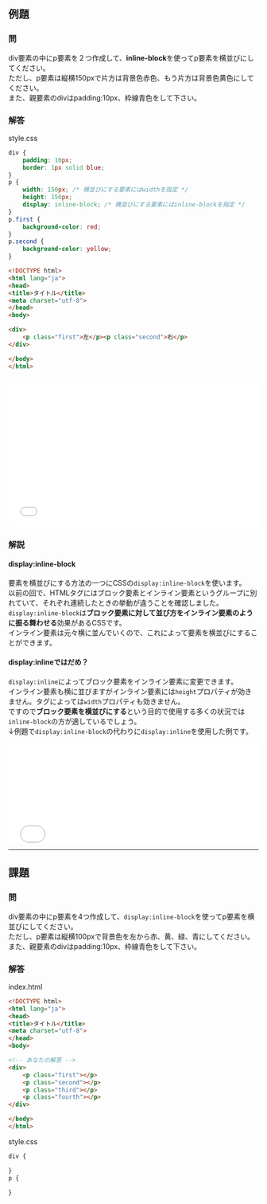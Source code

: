 ## 例題

### 問
div要素の中にp要素を２つ作成して、**inline-block**を使ってp要素を横並びにしてください。  
ただし、p要素は縦横150pxで片方は背景色赤色、もう片方は背景色黄色にしてください。  
また、親要素のdivはpadding:10px、枠線青色をして下さい。

### 解答
style.css
```css
div {
	padding: 10px;
	border: 1px solid blue;
}
p {
	width: 150px; /* 横並びにする要素にはwidthを指定 */
	height: 150px;
	display: inline-block; /* 横並びにする要素にはinline-blockを指定 */
}
p.first {
	background-color: red;
}
p.second {
	background-color: yellow;
}

```

```html
<!DOCTYPE html>
<html lang="ja">
<head>
<title>タイトル</title>
<meta charset="utf-8">
</head>
<body>

<div>
	<p class="first">左</p><p class="second">右</p>
</div>

</body>
</html>
```

<iframe width="100%" height="300" src="//jsfiddle.net/1mg31gdz/embedded/result,html,css/" allowfullscreen="allowfullscreen" frameborder="0"></iframe>

### 解説

#### display:inline-block
要素を横並びにする方法の一つにCSSの`display:inline-block`を使います。  
以前の回で、HTMLタグにはブロック要素とインライン要素というグループに別れていて、それぞれ連続したときの挙動が違うことを確認しました。  
`display:inline-block`は**ブロック要素に対して並び方をインライン要素のように振る舞わせる**効果があるCSSです。  
インライン要素は元々横に並んでいくので、これによって要素を横並びにすることができます。

#### display:inlineではだめ？
`display:inline`によってブロック要素をインライン要素に変更できます。  
インライン要素も横に並びますがインライン要素には`height`プロパティが効きません。タグによっては`width`プロパティも効きません。  
ですので**ブロック要素を横並びにする**という目的で使用する多くの状況では`inline-block`の方が適しているでしょう。  
↓例題で`display:inline-block`の代わりに`display:inline`を使用した例です。
<iframe width="100%" height="200" src="//jsfiddle.net/hm0fztke/embedded/result,html,css/" allowfullscreen="allowfullscreen" frameborder="0"></iframe>

---

## 課題

### 問
div要素の中にp要素を4つ作成して、`display:inline-block`を使ってp要素を横並びにしてください。  
ただし、p要素は縦横100pxで背景色を左から赤、黄、緑、青にしてください。  
また、親要素のdivはpadding:10px、枠線青色をして下さい。

### 解答

index.html
```html
<!DOCTYPE html>
<html lang="ja">
<head>
<title>タイトル</title>
<meta charset="utf-8">
</head>
<body>

<!-- あなたの解答 -->
<div>
	<p class="first"></p>
	<p class="second"></p>
	<p class="third"></p>
	<p class="fourth"></p>
</div>

</body>
</html>
```

style.css

```css
div {

}
p {

}

```

<script language="heredocument" id="default_html"><!-- あなたの解答 -->
<div>
<p class="first"></p>
<p class="second"></p>
<p class="third"></p>
<p class="fourth"></p>
</div>
</script>
<script>
var default_html = document.getElementById("default_html").text;
</script>

<script language="heredocument" id="default_css">/\* あなたの解答 \*/
</script>
<script>
var default_css = document.getElementById("default_css").text;
</script>